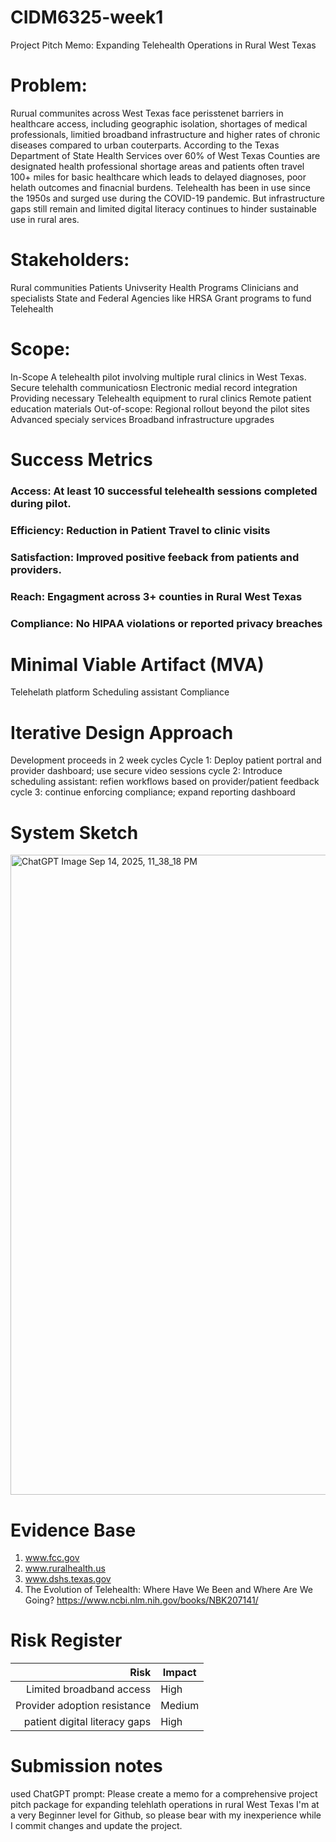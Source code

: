 # CIDM6325-week1
Project Pitch Memo: Expanding Telehealth Operations in Rural West Texas

# Problem:
Rurual communites across West Texas face perisstenet barriers in healthcare access, including geographic isolation, shortages of medical professionals, limitied broadband infrastructure and higher rates of chronic diseases compared to urban couterparts. According to the Texas Department of State Health Services over 60% of West Texas Counties are designated health professional shortage areas and patients often travel 100+ miles for basic healthcare which leads to delayed diagnoses, poor helath outcomes and finacnial burdens.
Telehealth has been in use since the 1950s and surged use during the COVID-19 pandemic. But infrastructure gaps still remain and limited digital literacy continues to hinder sustainable use in rural ares. 

# Stakeholders:
Rural communities
Patients
Univserity Health Programs
Clinicians and specialists
State and Federal Agencies like HRSA
Grant programs to fund Telehealth

# Scope:
In-Scope
A telehealth pilot involving multiple rural clinics in West Texas.
Secure telehalth communicatiosn
Electronic medial record integration
Providing necessary Telehealth equipment to rural clinics
Remote patient education materials
Out-of-scope:
Regional rollout beyond the pilot sites
Advanced specialy services
Broadband infrastructure upgrades

# Success Metrics
### Access: At least 10 successful telehealth sessions completed during pilot.
### Efficiency: Reduction in Patient Travel to clinic visits
### Satisfaction: Improved positive feeback from patients and providers. 
### Reach: Engagment across 3+ counties in Rural West Texas
### Compliance: No HIPAA violations or reported privacy breaches

# Minimal Viable Artifact (MVA)
Telehelath platform
Scheduling assistant
Compliance

# Iterative Design Approach
Development proceeds in 2 week cycles
Cycle 1: Deploy patient portral and provider dashboard; use secure video sessions
cycle 2: Introduce scheduling assistant: refien workflows based on provider/patient feedback
cycle 3: continue enforcing compliance; expand reporting dashboard

# System Sketch
<img width="1536" height="1024" alt="ChatGPT Image Sep 14, 2025, 11_38_18 PM" src="https://github.com/user-attachments/assets/61a939df-9473-42e7-9a45-05c33fd8cdc7" />


# Evidence Base
1. www.fcc.gov
2. www.ruralhealth.us
3. www.dshs.texas.gov
4. The Evolution of Telehealth: Where Have We Been and Where Are We Going? https://www.ncbi.nlm.nih.gov/books/NBK207141/

# Risk Register
| Risk | Impact | 
|-----:|---------------|
|     Limited broadband access|        High       |
|     Provider adoption resistance|        Medium       |
|     patient digital literacy gaps|        High       |


# Submission notes
used ChatGPT prompt: Please create a memo for a comprehensive project pitch package for expanding telehlath operations in rural West Texas
I'm at a very Beginner level for Github, so please bear with my inexperience while I commit changes and update the project.
